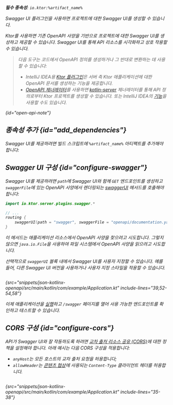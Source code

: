 [//]: # (title: Swagger UI)

<primary-label ref="server-plugin"/>

<var name="artifact_name" value="ktor-server-swagger"/>
<var name="package_name" value="io.ktor.server.plugins.swagger"/>
<var name="plugin_api_link" value="https://api.ktor.io/ktor-server/ktor-server-plugins/ktor-server-swagger/io.ktor.server.plugins.swagger/swagger-u-i.html"/>

<tldr>
<p>
<b>필수 종속성</b>: <code>io.ktor:%artifact_name%</code>
</p>
<var name="example_name" value="json-kotlinx-openapi"/>
<include from="lib.topic" element-id="download_example"/>
<include from="lib.topic" element-id="native_server_not_supported"/>
</tldr>

<link-summary>
Swagger UI 플러그인을 사용하면 프로젝트에 대한 Swagger UI를 생성할 수 있습니다.
</link-summary>

Ktor를 사용하면 기존 OpenAPI 사양을 기반으로 프로젝트에 대한 Swagger UI를 생성하고 제공할 수 있습니다.
Swagger UI를 통해 API 리소스를 시각화하고 상호 작용할 수 있습니다.

> 다음 도구는 코드에서 OpenAPI 정의를 생성하거나 그 반대로 변환하는 데 사용할 수 있습니다:
> - IntelliJ IDEA용 [Ktor 플러그인](https://www.jetbrains.com/help/idea/ktor.html#openapi)은 서버 측 Ktor 애플리케이션에 대한 OpenAPI 문서를 생성하는 기능을 제공합니다.
> - [OpenAPI 제너레이터](https://github.com/OpenAPITools/openapi-generator)를 사용하면 [kotlin-server](https://github.com/OpenAPITools/openapi-generator/blob/master/docs/generators/kotlin-server.md) 제너레이터를 통해 API 정의로부터 Ktor 프로젝트를 생성할 수 있습니다. 또는 IntelliJ IDEA의 [기능](https://www.jetbrains.com/help/idea/openapi.html#codegen)을 사용할 수도 있습니다.
>
{id="open-api-note"}

## 종속성 추가 {id="add_dependencies"}

Swagger UI를 제공하려면 빌드 스크립트에 `%artifact_name%` 아티팩트를 추가해야 합니다:

<include from="lib.topic" element-id="add_ktor_artifact"/>

## Swagger UI 구성 {id="configure-swagger"}

Swagger UI를 제공하려면 `path`에 Swagger UI와 함께 `GET` 엔드포인트를 생성하고 `swaggerFile`에 있는 OpenAPI 사양에서 렌더링되는 [swaggerUI](%plugin_api_link%) 메서드를 호출해야 합니다:

```kotlin
import io.ktor.server.plugins.swagger.*

// ...
routing {
    swaggerUI(path = "swagger", swaggerFile = "openapi/documentation.yaml")
}
```

이 메서드는 애플리케이션 리소스에서 OpenAPI 사양을 찾으려고 시도합니다.
그렇지 않으면 `java.io.File`을 사용하여 파일 시스템에서 OpenAPI 사양을 읽으려고 시도합니다.

선택적으로 `swaggerUI` 블록 내에서 Swagger UI를 사용자 지정할 수 있습니다.
예를 들어, 다른 Swagger UI 버전을 사용하거나 사용자 지정 스타일을 적용할 수 있습니다.

```kotlin
```
{src="snippets/json-kotlinx-openapi/src/main/kotlin/com/example/Application.kt" include-lines="39,52-54,58"}

이제 애플리케이션을 [실행](server-run.md)하고 `/swagger` 페이지를 열어 사용 가능한 엔드포인트를 확인하고 테스트할 수 있습니다.

## CORS 구성 {id="configure-cors"}

API가 Swagger UI와 잘 작동하도록 하려면 [교차 출처 리소스 공유 (CORS)](server-cors.md)에 대한 정책을 설정해야 합니다.
아래 예시는 다음 CORS 구성을 적용합니다:
- `anyHost`는 모든 호스트의 교차 출처 요청을 허용합니다;
- `allowHeader`는 [콘텐츠 협상](server-serialization.md)에 사용되는 `Content-Type` 클라이언트 헤더를 허용합니다.

```kotlin
```
{src="snippets/json-kotlinx-openapi/src/main/kotlin/com/example/Application.kt" include-lines="35-38"}